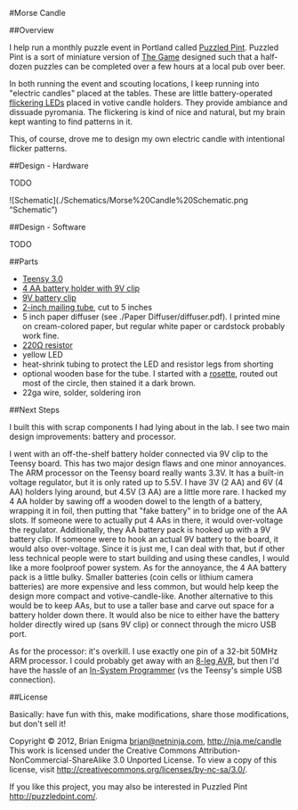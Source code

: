 #Morse Candle

##Overview

I help run a monthly puzzle event in Portland called [Puzzled Pint][].  Puzzled Pint is a sort of miniature version of [The Game][] designed such that a half-dozen puzzles can be completed over a few hours at a local pub over beer.

In both running the event and scouting locations, I keep running into "electric candles" placed at the tables.  These are little battery-operated [flickering LEDs][] placed in votive candle holders.  They provide ambiance and dissuade pyromania.  The flickering is kind of nice and natural, but my brain kept wanting to find patterns in it.

This, of course, drove me to design my own electric candle with intentional flicker patterns.

[Puzzled Pint]: http://puzzledpint.com "The Puzzled Pint website"
[The Game]: http://en.wikipedia.org/wiki/The_Game_(treasure_hunt) "The Game at Wikipedia"
[flickering LEDs]: http://shop.evilmadscientist.com/productsmenu/partsmenu/353 "Candle flicker LEDs at Evil Mad Scientist"

##Design - Hardware

TODO

![Schematic](./Schematics/Morse%20Candle%20Schematic.png “Schematic”)

##Design - Software

TODO

##Parts

* [Teensy 3.0](http://www.pjrc.com/store/teensy3.html)
* [4 AA battery holder with 9V clip](http://www.radioshack.com/product/index.jsp?productId=2062239)
* [9V battery clip](http://www.radioshack.com/product/index.jsp?productId=2062218)
* [2-inch mailing tube](http://www.tapplastics.com/product/plastics/plastic_rods_tubes_shapes/tube_pak/274), cut to 5 inches
* 5 inch paper diffuser (see ./Paper Diffuser/diffuser.pdf).  I printed mine on cream-colored paper, but regular white paper or cardstock probably work fine.
* [220Ω resistor](http://www.radioshack.com/product/index.jsp?productId=2062340)
* yellow LED
* heat-shrink tubing to protect the LED and resistor legs from shorting
* optional wooden base for the tube.  I started with a [rosette](http://www.homedepot.com/House-of-Fara/h_d1/N-25ecodZ5yc1vZr3/R-100042410/h_d2/ProductDisplay?catalogId=10053), routed out most of the circle, then stained it a dark brown.
* 22ga wire, solder, soldering iron

##Next Steps

I built this with scrap components I had lying about in the lab.  I see two main design improvements: battery and processor.

I went with an off-the-shelf battery holder connected via 9V clip to the Teensy board.  This has two major design flaws and one minor annoyances.  The ARM processor on the Teensy board really wants 3.3V.  It has a built-in voltage regulator, but it is only rated up to 5.5V.  I have 3V (2 AA) and 6V (4 AA) holders lying around, but 4.5V (3 AA) are a little more rare.  I hacked my 4 AA holder by sawing off a wooden dowel to the length of a battery, wrapping it in foil, then putting that "fake battery" in to bridge one of the AA slots.  If someone were to actually put 4 AAs in there, it would over-voltage the regulator.  Additionally, they AA battery pack is hooked up with a 9V battery clip.  If someone were to hook an actual 9V battery to the board, it would also over-voltage.  Since it is just me, I can deal with that, but if other less technical people were to start building and using these candles, I would like a more foolproof power system.  As for the annoyance, the 4 AA battery pack is a little bulky.  Smaller batteries (coin cells or lithium camera batteries) are more expensive and less common, but would help keep the design more compact and votive-candle-like.  Another alternative to this would be to keep AAs, but to use a taller base and carve out space for a battery holder down there.  It would also be nice to either have the battery holder directly wired up (sans 9V clip) or connect through the micro USB port.

As for the processor: it's overkill.  I use exactly one pin of a 32-bit 50MHz ARM processor.  I could probably get away with an [8-leg AVR][], but then I'd have the hassle of an [In-System Programmer][] (vs the Teensy's simple USB connection).

[8-leg AVR]: https://www.sparkfun.com/products/9378 "Atmel ATtiny85 at Sparkfun Electronics"
[In-System Programmer]: http://arduino.cc/en/Tutorial/ArduinoISP "Using an Arduino as an ISP"

##License

Basically: have fun with this, make modifications, share those modifications, but don't sell it!

Copyright © 2012, Brian Enigma <brian@netninja.com>, <http://nja.me/candle>
This work is licensed under the Creative Commons Attribution-NonCommercial-ShareAlike 3.0 Unported License. To view a copy of this license, visit <http://creativecommons.org/licenses/by-nc-sa/3.0/>.

If you like this project, you may also be interested in Puzzled Pint <http://puzzledpint.com/>.
